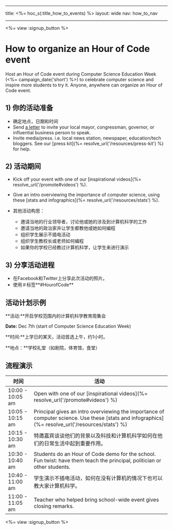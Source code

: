 * * *

title: <%= hoc_s(:title_how_to_events) %> layout: wide nav: how_to_nav

* * *

<%= view :signup_button %>

# How to organize an Hour of Code event

Host an Hour of Code event during Computer Science Education Week (<%= campaign_date('short') %>) to celebrate computer science and inspire more students to try it. Anyone, anywhere can organize an Hour of Code event.

## 1) 你的活动准备

  * 确定地点，日期和时间
  * Send [a letter](https://docs.google.com/a/code.org/document/d/1eP41sKW7y0qq_JvkRIgZK8dWYICaGRZ4CCDETXa78wY/edit) to invite your local mayor, congressman, governor, or influential business person to speak.
  * Invite media/press. i.e. local news station, newspaper, education/tech bloggers. See our [press kit](%= resolve_url('/resources/press-kit') %) for help.

## 2) 活动期间

  * Kick off your event with one of our [inspirational videos](%= resolve_url('/promote#videos') %).
  * Give an intro overviewing the importance of computer science, using these [stats and infographics](%= resolve_url('/resources/stats') %).   
      
    
  * 其他活动构思： 
      * 邀请当地的行业领导者，讨论他或她的涉及到计算机科学的工作
      * 邀请当地的政治家并让学生都教他或她如何编程
      * 组织学生展示不插电活动
      * 组织学生教校长或老师如何编程
      * 如果你的学校已经教过计算机科学，让学生来进行演示

## 3) 分享活动进程

  * 在Facebook和Twitter上分享此次活动的照片。 
  * 使用＃标签**#HourofCode**

## 活动计划示例

**活动:**开启学校范围内的计算机科学教育周集会

**Date:** Dec 7th (start of Computer Science Education Week)

**时间:**上学日的某天，活动首选上午，约1小时。

**地点：**学校礼堂（如剧院，体育馆，食堂）   
  


## 流程演示

| 时间               | 活动                                                                                                                                                |
| ---------------- | ------------------------------------------------------------------------------------------------------------------------------------------------- |
| 10:00 - 10:05 am | Open with one of our [inspirational videos](%= resolve_url('/promote#videos') %)                                                                  |
| 10:05 - 10:15 am | Principal gives an intro overviewing the importance of computer science. Use these [stats and infographics](%= resolve_url('/resources/stats') %) |
| 10:15 - 10:30 am | 特邀嘉宾谈谈他们的背景以及科技和计算机科学如何在他们的日常生活中起到重要作用。                                                                                                           |
| 10:30 - 10:40 am | Students do an Hour of Code demo for the school. Fun twist: have them teach the principal, politician or other students.                          |
| 10:40 - 11:00 am | 学生演示不插电活动，如何在没有计算机的情况下也可以教大家计算机科学。                                                                                                                |
| 11:00 - 11:05 am | Teacher who helped bring school-wide event gives closing remarks.                                                                                 |

<%= view :signup_button %>